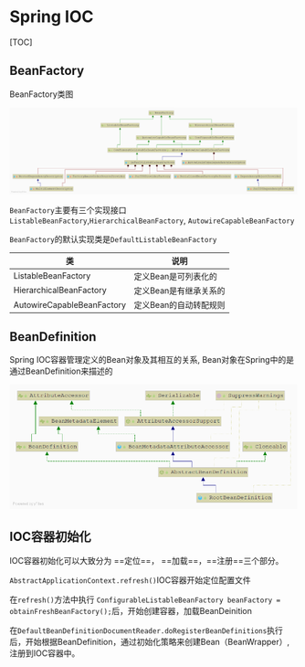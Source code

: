 # Spring IOC

[TOC]

## BeanFactory

BeanFactory类图

![](../../img/BeanFactory.png)



`BeanFactory`主要有三个实现接口`ListableBeanFactory`,`HierarchicalBeanFactory`, `AutowireCapableBeanFactory`

`BeanFactory`的默认实现类是`DefaultListableBeanFactory`

| 类                         | 说明                   |
| -------------------------- | ---------------------- |
| ListableBeanFactory        | 定义Bean是可列表化的   |
| HierarchicalBeanFactory    | 定义Bean是有继承关系的 |
| AutowireCapableBeanFactory | 定义Bean的自动转配规则 |



## BeanDefinition

Spring IOC容器管理定义的Bean对象及其相互的关系, Bean对象在Spring中的是通过BeanDefinition来描述的



![](../../img/RootBeanDefinition.png)



## IOC容器初始化

IOC容器初始化可以大致分为 ==定位==， ==加载==，==注册==三个部分。



`AbstractApplicationContext.refresh()`IOC容器开始定位配置文件

在`refresh()`方法中执行 `ConfigurableListableBeanFactory beanFactory = obtainFreshBeanFactory();`后，开始创建容器，加载BeanDeinition

在`DefaultBeanDefinitionDocumentReader.doRegisterBeanDefinitions`执行后，开始根据BeanDefinition，通过初始化策略来创建Bean（BeanWrapper）,注册到IOC容器中。

